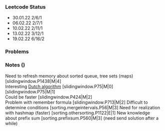 ### Leetcode Status

- 30.01.22 2/6/1
- 06.02.22 2/7/1
- 10.02.22 2/11/1
- 13.02.22 3/12/1
- 19.02.22 6/16/2

### Problems

### Notes ()
Need to refresh memory about sorted queue, tree sets (maps) [slidingwindow.P1438|M|4] <br>
Interesting [Dutch algorithm](https://en.wikipedia.org/wiki/Dutch_national_flag_problem) [slidingwindow.P75|M|0] <br>
[slidingwindow.P75|M|1] <br>
Could be faster [slidingwindow.P424|M|2] <br>
Problem with remember formula [slidingwindow.P713|M|2]
Difficult to determine conditions [sorting.mergeintervals.P56|M|3]
Need for realization with hashmap (faster) [sorting.othersorting.P1122|E|1]
New knowledge about prefix sum [sorting.prefixsum.P560|M|3] (need send solution after a while)
